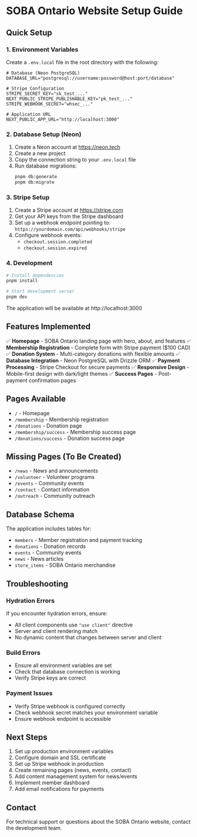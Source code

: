 # SOBA Ontario Website Setup Guide

## Quick Setup

### 1. Environment Variables
Create a `.env.local` file in the root directory with the following:

```env
# Database (Neon PostgreSQL)
DATABASE_URL="postgresql://username:password@host:port/database"

# Stripe Configuration
STRIPE_SECRET_KEY="sk_test_..."
NEXT_PUBLIC_STRIPE_PUBLISHABLE_KEY="pk_test_..."
STRIPE_WEBHOOK_SECRET="whsec_..."

# Application URL
NEXT_PUBLIC_APP_URL="http://localhost:3000"
```

### 2. Database Setup (Neon)

1. Create a Neon account at https://neon.tech
2. Create a new project
3. Copy the connection string to your `.env.local` file
4. Run database migrations:
   ```bash
   pnpm db:generate
   pnpm db:migrate
   ```

### 3. Stripe Setup

1. Create a Stripe account at https://stripe.com
2. Get your API keys from the Stripe dashboard
3. Set up a webhook endpoint pointing to: `https://yourdomain.com/api/webhooks/stripe`
4. Configure webhook events:
   - `checkout.session.completed`
   - `checkout.session.expired`

### 4. Development

```bash
# Install dependencies
pnpm install

# Start development server
pnpm dev
```

The application will be available at http://localhost:3000

## Features Implemented

✅ **Homepage** - SOBA Ontario landing page with hero, about, and features
✅ **Membership Registration** - Complete form with Stripe payment ($100 CAD)
✅ **Donation System** - Multi-category donations with flexible amounts
✅ **Database Integration** - Neon PostgreSQL with Drizzle ORM
✅ **Payment Processing** - Stripe Checkout for secure payments
✅ **Responsive Design** - Mobile-first design with dark/light themes
✅ **Success Pages** - Post-payment confirmation pages

## Pages Available

- `/` - Homepage
- `/membership` - Membership registration
- `/donations` - Donation page
- `/membership/success` - Membership success page
- `/donations/success` - Donation success page

## Missing Pages (To Be Created)

- `/news` - News and announcements
- `/volunteer` - Volunteer programs
- `/events` - Community events
- `/contact` - Contact information
- `/outreach` - Community outreach

## Database Schema

The application includes tables for:
- `members` - Member registration and payment tracking
- `donations` - Donation records
- `events` - Community events
- `news` - News articles
- `store_items` - SOBA Ontario merchandise

## Troubleshooting

### Hydration Errors
If you encounter hydration errors, ensure:
- All client components use `"use client"` directive
- Server and client rendering match
- No dynamic content that changes between server and client

### Build Errors
- Ensure all environment variables are set
- Check that database connection is working
- Verify Stripe keys are correct

### Payment Issues
- Verify Stripe webhook is configured correctly
- Check webhook secret matches your environment variable
- Ensure webhook endpoint is accessible

## Next Steps

1. Set up production environment variables
2. Configure domain and SSL certificate
3. Set up Stripe webhook in production
4. Create remaining pages (news, events, contact)
5. Add content management system for news/events
6. Implement member dashboard
7. Add email notifications for payments

## Contact

For technical support or questions about the SOBA Ontario website, contact the development team. 